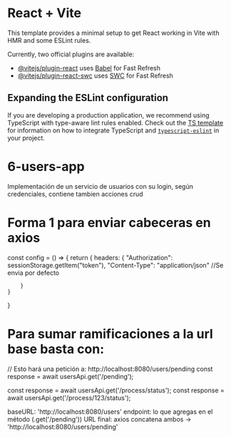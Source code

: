 # React + Vite

This template provides a minimal setup to get React working in Vite with HMR and some ESLint rules.

Currently, two official plugins are available:

- [@vitejs/plugin-react](https://github.com/vitejs/vite-plugin-react/blob/main/packages/plugin-react) uses [Babel](https://babeljs.io/) for Fast Refresh
- [@vitejs/plugin-react-swc](https://github.com/vitejs/vite-plugin-react/blob/main/packages/plugin-react-swc) uses [SWC](https://swc.rs/) for Fast Refresh

## Expanding the ESLint configuration

If you are developing a production application, we recommend using TypeScript with type-aware lint rules enabled. Check out the [TS template](https://github.com/vitejs/vite/tree/main/packages/create-vite/template-react-ts) for information on how to integrate TypeScript and [`typescript-eslint`](https://typescript-eslint.io) in your project.

# 6-users-app
Implementación de un servicio de usuarios con su login, según credenciales, contiene tambien acciones crud

# Forma 1 para enviar cabeceras en axios
const config = () => {
    return {
        headers: {
            "Authorization": sessionStorage.getItem("token"),
            "Content-Type": "application/json" //Se envia por defecto

        }
    }
}

# Para sumar ramificaciones a la url base basta con:
// Esto hará una petición a: http://localhost:8080/users/pending
const response = await usersApi.get('/pending');

const response = await usersApi.get('/process/status');
const response = await usersApi.get('/process/123/status');

baseURL: 'http://localhost:8080/users'
endpoint: lo que agregas en el método (.get('/pending'))
URL final: axios concatena ambos → 'http://localhost:8080/users/pending'